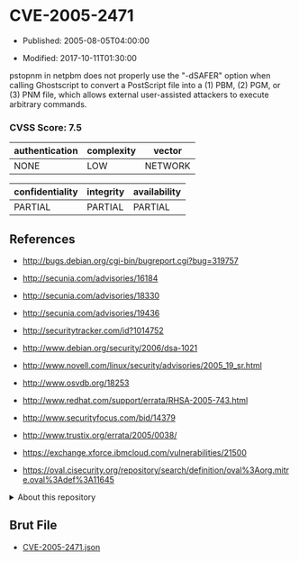 # CVE-2005-2471

- Published: 2005-08-05T04:00:00

- Modified: 2017-10-11T01:30:00

pstopnm in netpbm does not properly use the "-dSAFER" option when calling Ghostscript to convert a PostScript file into a (1) PBM, (2) PGM, or (3) PNM file, which allows external user-assisted attackers to execute arbitrary commands.

### CVSS Score: **7.5**

| authentication | complexity | vector |
| --- | --- | --- |
| NONE | LOW | NETWORK |

| confidentiality | integrity | availability |
| --- | --- | --- |
| PARTIAL | PARTIAL | PARTIAL |

## References

* http://bugs.debian.org/cgi-bin/bugreport.cgi?bug=319757

* http://secunia.com/advisories/16184

* http://secunia.com/advisories/18330

* http://secunia.com/advisories/19436

* http://securitytracker.com/id?1014752

* http://www.debian.org/security/2006/dsa-1021

* http://www.novell.com/linux/security/advisories/2005_19_sr.html

* http://www.osvdb.org/18253

* http://www.redhat.com/support/errata/RHSA-2005-743.html

* http://www.securityfocus.com/bid/14379

* http://www.trustix.org/errata/2005/0038/

* https://exchange.xforce.ibmcloud.com/vulnerabilities/21500

* https://oval.cisecurity.org/repository/search/definition/oval%3Aorg.mitre.oval%3Adef%3A11645

<details>
<summary>About this repository</summary> 

  This repository is part of the project [Live Hack CVE](https://github.com/Live-Hack-CVE). Main website can be found [www.live-hack.org](https://www.live-hack.org) 
  
  Made by [Sn0wAlice](https://github.com/Sn0wAlice) for the people that care about security and need to have a feed of the latest CVEs. Hope you enjoy it, don't forget to star the repo and follow me on [Twitter](https://twitter.com/Sn0wAlice) and [Github](https://github.com/Sn0wAlice). And that is my [personnal website](https://www.alice-snow.me/)

  - [Home Page](https://github.com/Live-Hack-CVE)
  - [Framework](https://github.com/Live-Hack-CVE/cve-framework)
  - [CVE database](https://github.com/Live-Hack-CVE/full_database)
  - [Changelog](https://github.com/Live-Hack-CVE/Changelog)
</details>

## Brut File

* [CVE-2005-2471.json](https://raw.githubusercontent.com/Live-Hack-CVE/full_database/main/cves/2005/CVE-2005-2471.json)

